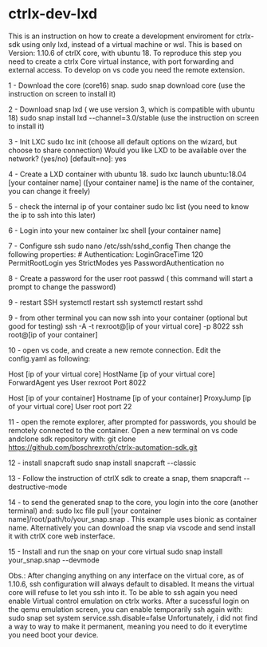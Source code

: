 # ctrlx-dev-lxd
This is an instruction on how to create a development enviroment for ctrlx-sdk using only lxd, instead of a virtual machine or wsl.
This is based on Version: 1.10.6 of ctrlX core, with ubuntu 18.
To reproduce this step you need to create a ctrlx Core virtual instance, with port forwarding and external access. 
To develop on vs code you need the remote extension.

1 - Download the core (core16) snap.
sudo snap download core
(use the instruction on screen to install it)

2 - Download snap lxd ( we use version 3, which is compatible with ubuntu 18)
sudo snap install lxd --channel=3.0/stable
(use the instruction on screen to install it)

3 - Init LXC
sudo lxc init 
(choose all default options on the wizard, but choose to share connection)
Would you like LXD to be available over the network? (yes/no) [default=no]: yes

4 - Create a LXD container with ubuntu 18.
sudo lxc launch ubuntu:18.04 [your container name]
([your container name] is the name of the container, you can change it freely)

5 - check the internal ip of your container
sudo lxc list (you need to know the ip to ssh into this later)

6 - Login into your new container
lxc shell [your container name]

7 - Configure ssh
sudo nano /etc/ssh/sshd_config
Then change the following properties:
	# Authentication:
	LoginGraceTime 120
	PermitRootLogin yes
	StrictModes yes
  PasswordAuthentication no
  
8 - Create a password for the user root
 passwd ( this command will start a prompt to change the password)
 
9 - restart SSH
systemctl restart ssh
systemctl restart sshd

9 - from other terminal you can now ssh into your container (optional but good for testing)
ssh -A -t rexroot@[ip of your virtual core] -p 8022 ssh root@[ip of your container]

10 - open vs code, and create a new remote connection. Edit the config.yaml as following:

Host [ip of your virtual core] 
  HostName [ip of your virtual core] 
  ForwardAgent yes
  User rexroot
  Port 8022

Host [ip of your container]
  Hostname [ip of your container]
  ProxyJump [ip of your virtual core]
  User root
  port 22

11 - open the remote explorer, after prompted for passwords, you should be remotely connected to the container. Open a new terminal on vs code andclone sdk repository with:
git clone https://github.com/boschrexroth/ctrlx-automation-sdk.git
 
12 - install snapcraft
sudo snap install snapcraft --classic

13 - Follow the instruction of ctrlX sdk to create a snap, them
snapcraft --destructive-mode

14 - to send the generated snap to the core, you login into the core (another terminal) and:
sudo lxc file pull [your container name]/root/path/to/your_snap.snap .
This example uses bionic as container name. Alternatively you can download the snap via vscode and send install it with ctrlX core web insterface.

15 - Install and run the snap on your core virtual
sudo snap install your_snap.snap --devmode

Obs.:
After changing anything on any interface on the virtual core, as of 1.10.6, ssh configuration will always default to disabled.
It means the virtual core will refuse to let you ssh into it. To be able to ssh again you need enable Virtual control emulation
on ctrlx works. After a sucessful login on the qemu emulation screen, you can enable temporarily ssh again with:
sudo snap set system service.ssh.disable=false
Unfortunately, i did not find a way to way to make it permanent, meaning you need to do it everytime you need boot your device.



